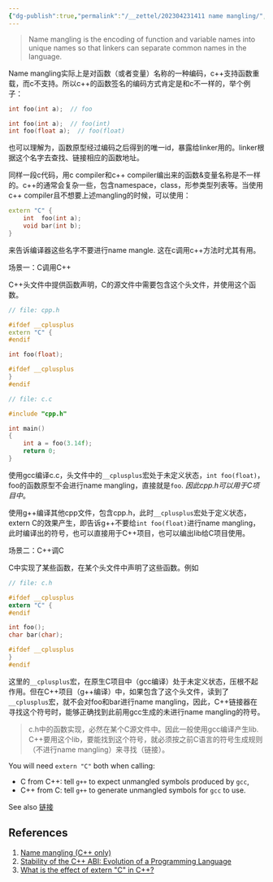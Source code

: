 ```yaml
---
{"dg-publish":true,"permalink":"/__zettel/202304231411 name mangling/","title":202304231411,"tags":["cpp","name-mangling"],"created":"2023-04-23T14:11:41+08:00"}
---
```



> Name mangling is the encoding of function and variable names into unique names so that linkers can separate common names in the language.

Name mangling实际上是对函数（或者变量）名称的一种编码，c++支持函数重载，而c不支持。所以c++的函数签名的编码方式肯定是和c不一样的，举个例子：

```c
int foo(int a);  // foo
```

```cpp
int foo(int a);  // foo(int)
int foo(float a);  // foo(float)
```

也可以理解为，函数原型经过编码之后得到的唯一id，暴露给linker用的。linker根据这个名字去查找、链接相应的函数地址。

同样一段c代码，用c compiler和c++ compiler编出来的函数&变量名称是不一样的。c++的通常会复杂一些，包含namespace，class，形参类型列表等。当使用c++ compiler且不想要上述mangling的时候，可以使用：
```cpp
extern "C" {
	int  foo(int a);
	void bar(int b);
}
```
来告诉编译器这些名字不要进行name mangle. 这在c调用c++方法时尤其有用。

场景一：C调用C++

C++头文件中提供函数声明，C的源文件中需要包含这个头文件，并使用这个函数。
```cpp
// file: cpp.h

#ifdef __cplusplus
extern "C" {
#endif

int foo(float);

#ifdef __cplusplus
}
#endif
```

```c
// file: c.c

#include "cpp.h"

int main()
{
    int a = foo(3.14f);
    return 0;
}
```

使用gcc编译c.c，头文件中的`__cplusplus`宏处于未定义状态，`int foo(float)`，foo的函数原型不会进行name mangling，直接就是`foo`. *因此cpp.h可以用于C项目中*。

使用g++编译其他cpp文件，包含cpp.h，此时`__cplusplus`宏处于定义状态，extern C的效果产生，即告诉g++不要给`int foo(float)`进行name mangling，此时编译出的符号，也可以直接用于C++项目，也可以编出lib给C项目使用。

场景二：C++调C

C中实现了某些函数，在某个头文件中声明了这些函数。例如
```c
// file: c.h

#ifdef __cplusplus
extern "C" {
#endif

int foo();
char bar(char);

#ifdef __cplusplus
}
#endif
```

这里的`__cplusplus`宏，在原生C项目中（gcc编译）处于未定义状态，压根不起作用。但在C++项目（g++编译）中，如果包含了这个头文件，读到了`__cplusplus`宏，就不会对foo和bar进行name mangling，因此，C++链接器在寻找这个符号时，能够正确找到此前用gcc生成的未进行name mangling的符号。

> c.h中的函数实现，必然在某个C源文件中。因此一般使用gcc编译产生lib. C++要用这个lib，要能找到这个符号，就必须按之前C语言的符号生成规则（不进行name mangling）来寻找（链接）。

You will need `extern "C"` both when calling:
- C from C++: tell `g++` to expect unmangled symbols produced by `gcc`,
- C++ from C: tell `g++` to generate unmangled symbols for `gcc` to use.

See also [链接](链接.md)

## References

1. [Name mangling (C++ only)](https://www.ibm.com/docs/en/i/7.3?topic=linkage-name-mangling-c-only)
2. [Stability of the C++ ABI: Evolution of a Programming Language](https://www.oracle.com/technical-resources/articles/it-infrastructure/stable-cplusplus-abi.html)
3. [What is the effect of extern "C" in C++?](https://stackoverflow.com/questions/1041866/what-is-the-effect-of-extern-c-in-c)
